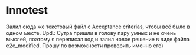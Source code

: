 # Innotest

Залил сюда же текстовый файл с Acceptance criterias, чтобы всё было в одном месте. Upd.: Сутра пришли в голову пару умных и не очень мыслей, поэтому я переписал код и залил новое решение в виде файла e2e_modified. Прошу по возможности проверить именно его)
